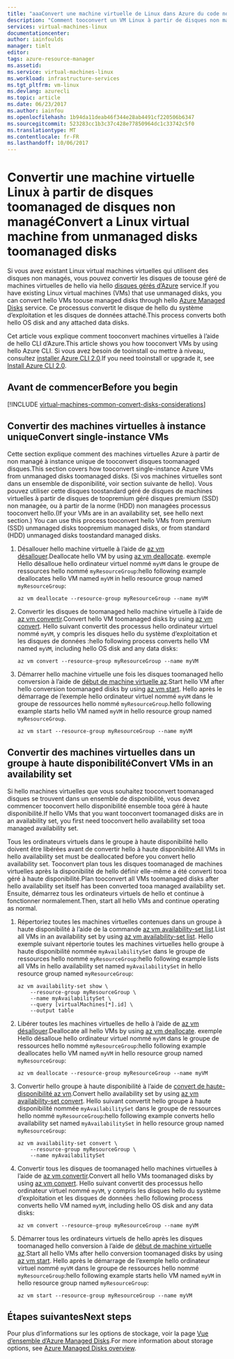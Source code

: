 ```yaml
---
title: "aaaConvert une machine virtuelle de Linux dans Azure du code non disques toomanaged disques - Azure géré | Documents Microsoft"
description: "Comment tooconvert un VM Linux à partir de disques non managé toomanaged disques à l’aide d’Azure CLI 2.0 dans le modèle de déploiement du Gestionnaire de ressources hello"
services: virtual-machines-linux
documentationcenter: 
author: iainfoulds
manager: timlt
editor: 
tags: azure-resource-manager
ms.assetid: 
ms.service: virtual-machines-linux
ms.workload: infrastructure-services
ms.tgt_pltfrm: vm-linux
ms.devlang: azurecli
ms.topic: article
ms.date: 06/23/2017
ms.author: iainfou
ms.openlocfilehash: 1b94da11deab46f344e28ab4491cf220506b6347
ms.sourcegitcommit: 523283cc1b3c37c428e77850964dc1c33742c5f0
ms.translationtype: MT
ms.contentlocale: fr-FR
ms.lasthandoff: 10/06/2017
---
```

# <a name="convert-a-linux-virtual-machine-from-unmanaged-disks-toomanaged-disks"></a><span data-ttu-id="370c1-103">Convertir une machine virtuelle Linux à partir de disques toomanaged de disques non managé</span><span class="sxs-lookup"><span data-stu-id="370c1-103">Convert a Linux virtual machine from unmanaged disks toomanaged disks</span></span>

<span data-ttu-id="370c1-104">Si vous avez existant Linux virtual machines virtuelles qui utilisent des disques non managés, vous pouvez convertir les disques de toouse géré de machines virtuelles de hello via hello [disques gérés d’Azure](../windows/managed-disks-overview.md) service.</span><span class="sxs-lookup"><span data-stu-id="370c1-104">If you have existing Linux virtual machines (VMs) that use unmanaged disks, you can convert hello VMs toouse managed disks through hello [Azure Managed Disks](../windows/managed-disks-overview.md) service.</span></span> <span data-ttu-id="370c1-105">Ce processus convertit le disque de hello du système d’exploitation et les disques de données attaché.</span><span class="sxs-lookup"><span data-stu-id="370c1-105">This process converts both hello OS disk and any attached data disks.</span></span>

<span data-ttu-id="370c1-106">Cet article vous explique comment tooconvert machines virtuelles à l’aide de hello CLI d’Azure.</span><span class="sxs-lookup"><span data-stu-id="370c1-106">This article shows you how tooconvert VMs by using hello Azure CLI.</span></span> <span data-ttu-id="370c1-107">Si vous avez besoin de tooinstall ou mettre à niveau, consultez [installer Azure CLI 2.0](/cli/azure/install-azure-cli).</span><span class="sxs-lookup"><span data-stu-id="370c1-107">If you need tooinstall or upgrade it, see [Install Azure CLI 2.0](/cli/azure/install-azure-cli).</span></span> 

## <a name="before-you-begin"></a><span data-ttu-id="370c1-108">Avant de commencer</span><span class="sxs-lookup"><span data-stu-id="370c1-108">Before you begin</span></span>

[!INCLUDE [virtual-machines-common-convert-disks-considerations](../../../includes/virtual-machines-common-convert-disks-considerations.md)]


## <a name="convert-single-instance-vms"></a><span data-ttu-id="370c1-109">Convertir des machines virtuelles à instance unique</span><span class="sxs-lookup"><span data-stu-id="370c1-109">Convert single-instance VMs</span></span>
<span data-ttu-id="370c1-110">Cette section explique comment des machines virtuelles Azure à partir de non managé à instance unique de tooconvert disques toomanaged disques.</span><span class="sxs-lookup"><span data-stu-id="370c1-110">This section covers how tooconvert single-instance Azure VMs from unmanaged disks toomanaged disks.</span></span> <span data-ttu-id="370c1-111">(Si vos machines virtuelles sont dans un ensemble de disponibilité, voir section suivante de hello). Vous pouvez utiliser cette disques toostandard géré de disques de machines virtuelles à partir de disques de toopremium géré disques premium (SSD) non managée, ou à partir de la norme (HDD) non managées processus tooconvert hello.</span><span class="sxs-lookup"><span data-stu-id="370c1-111">(If your VMs are in an availability set, see hello next section.) You can use this process tooconvert hello VMs from premium (SSD) unmanaged disks toopremium managed disks, or from standard (HDD) unmanaged disks toostandard managed disks.</span></span>

1. <span data-ttu-id="370c1-112">Désallouer hello machine virtuelle à l’aide de [az vm désallouer](/cli/azure/vm#deallocate).</span><span class="sxs-lookup"><span data-stu-id="370c1-112">Deallocate hello VM by using [az vm deallocate](/cli/azure/vm#deallocate).</span></span> <span data-ttu-id="370c1-113">exemple Hello désalloue hello ordinateur virtuel nommé `myVM` dans le groupe de ressources hello nommé `myResourceGroup`:</span><span class="sxs-lookup"><span data-stu-id="370c1-113">hello following example deallocates hello VM named `myVM` in hello resource group named `myResourceGroup`:</span></span>

    ```azurecli
    az vm deallocate --resource-group myResourceGroup --name myVM
    ```

2. <span data-ttu-id="370c1-114">Convertir les disques de toomanaged hello machine virtuelle à l’aide de [az vm convertir](/cli/azure/vm#convert).</span><span class="sxs-lookup"><span data-stu-id="370c1-114">Convert hello VM toomanaged disks by using [az vm convert](/cli/azure/vm#convert).</span></span> <span data-ttu-id="370c1-115">Hello suivant convertit des processus hello ordinateur virtuel nommé `myVM`, y compris les disques hello du système d’exploitation et les disques de données :</span><span class="sxs-lookup"><span data-stu-id="370c1-115">hello following process converts hello VM named `myVM`, including hello OS disk and any data disks:</span></span>

    ```azurecli
    az vm convert --resource-group myResourceGroup --name myVM
    ```

3. <span data-ttu-id="370c1-116">Démarrer hello machine virtuelle une fois les disques toomanaged hello conversion à l’aide de [début de machine virtuelle az](/cli/azure/vm#start).</span><span class="sxs-lookup"><span data-stu-id="370c1-116">Start hello VM after hello conversion toomanaged disks by using [az vm start](/cli/azure/vm#start).</span></span> <span data-ttu-id="370c1-117">Hello après le démarrage de l’exemple hello ordinateur virtuel nommé `myVM` dans le groupe de ressources hello nommé `myResourceGroup`.</span><span class="sxs-lookup"><span data-stu-id="370c1-117">hello following example starts hello VM named `myVM` in hello resource group named `myResourceGroup`.</span></span>

    ```azurecli
    az vm start --resource-group myResourceGroup --name myVM
    ```

## <a name="convert-vms-in-an-availability-set"></a><span data-ttu-id="370c1-118">Convertir des machines virtuelles dans un groupe à haute disponibilité</span><span class="sxs-lookup"><span data-stu-id="370c1-118">Convert VMs in an availability set</span></span>

<span data-ttu-id="370c1-119">Si hello machines virtuelles que vous souhaitez tooconvert toomanaged disques se trouvent dans un ensemble de disponibilité, vous devez commencer tooconvert hello disponibilité ensemble tooa géré à haute disponibilité.</span><span class="sxs-lookup"><span data-stu-id="370c1-119">If hello VMs that you want tooconvert toomanaged disks are in an availability set, you first need tooconvert hello availability set tooa managed availability set.</span></span>

<span data-ttu-id="370c1-120">Tous les ordinateurs virtuels dans le groupe à haute disponibilité hello doivent être libérées avant de convertir hello à haute disponibilité.</span><span class="sxs-lookup"><span data-stu-id="370c1-120">All VMs in hello availability set must be deallocated before you convert hello availability set.</span></span> <span data-ttu-id="370c1-121">Tooconvert plan tous les disques toomanaged de machines virtuelles après la disponibilité de hello définir elle-même a été converti tooa géré à haute disponibilité.</span><span class="sxs-lookup"><span data-stu-id="370c1-121">Plan tooconvert all VMs toomanaged disks after hello availability set itself has been converted tooa managed availability set.</span></span> <span data-ttu-id="370c1-122">Ensuite, démarrez tous les ordinateurs virtuels de hello et continue à fonctionner normalement.</span><span class="sxs-lookup"><span data-stu-id="370c1-122">Then, start all hello VMs and continue operating as normal.</span></span>

1. <span data-ttu-id="370c1-123">Répertoriez toutes les machines virtuelles contenues dans un groupe à haute disponibilité à l’aide de la commande [az vm availability-set list](/cli/azure/vm/availability-set#list).</span><span class="sxs-lookup"><span data-stu-id="370c1-123">List all VMs in an availability set by using [az vm availability-set list](/cli/azure/vm/availability-set#list).</span></span> <span data-ttu-id="370c1-124">Hello exemple suivant répertorie toutes les machines virtuelles hello groupe à haute disponibilité nommée `myAvailabilitySet` dans le groupe de ressources hello nommé `myResourceGroup`:</span><span class="sxs-lookup"><span data-stu-id="370c1-124">hello following example lists all VMs in hello availability set named `myAvailabilitySet` in hello resource group named `myResourceGroup`:</span></span>

    ```azurecli
    az vm availability-set show \
        --resource-group myResourceGroup \
        --name myAvailabilitySet \
        --query [virtualMachines[*].id] \
        --output table
    ```

2. <span data-ttu-id="370c1-125">Libérer toutes les machines virtuelles de hello à l’aide de [az vm désallouer](/cli/azure/vm#deallocate).</span><span class="sxs-lookup"><span data-stu-id="370c1-125">Deallocate all hello VMs by using [az vm deallocate](/cli/azure/vm#deallocate).</span></span> <span data-ttu-id="370c1-126">exemple Hello désalloue hello ordinateur virtuel nommé `myVM` dans le groupe de ressources hello nommé `myResourceGroup`:</span><span class="sxs-lookup"><span data-stu-id="370c1-126">hello following example deallocates hello VM named `myVM` in hello resource group named `myResourceGroup`:</span></span>

    ```azurecli
    az vm deallocate --resource-group myResourceGroup --name myVM
    ```

3. <span data-ttu-id="370c1-127">Convertir hello groupe à haute disponibilité à l’aide de [convert de haute-disponibilité az vm](/cli/azure/vm/availability-set#convert).</span><span class="sxs-lookup"><span data-stu-id="370c1-127">Convert hello availability set by using [az vm availability-set convert](/cli/azure/vm/availability-set#convert).</span></span> <span data-ttu-id="370c1-128">Hello suivant convertit hello groupe à haute disponibilité nommée `myAvailabilitySet` dans le groupe de ressources hello nommé `myResourceGroup`:</span><span class="sxs-lookup"><span data-stu-id="370c1-128">hello following example converts hello availability set named `myAvailabilitySet` in hello resource group named `myResourceGroup`:</span></span>

    ```azurecli
    az vm availability-set convert \
        --resource-group myResourceGroup \
        --name myAvailabilitySet
    ```

4. <span data-ttu-id="370c1-129">Convertir tous les disques de toomanaged hello machines virtuelles à l’aide de [az vm convertir](/cli/azure/vm#convert).</span><span class="sxs-lookup"><span data-stu-id="370c1-129">Convert all hello VMs toomanaged disks by using [az vm convert](/cli/azure/vm#convert).</span></span> <span data-ttu-id="370c1-130">Hello suivant convertit des processus hello ordinateur virtuel nommé `myVM`, y compris les disques hello du système d’exploitation et les disques de données :</span><span class="sxs-lookup"><span data-stu-id="370c1-130">hello following process converts hello VM named `myVM`, including hello OS disk and any data disks:</span></span>

    ```azurecli
    az vm convert --resource-group myResourceGroup --name myVM
    ```

5. <span data-ttu-id="370c1-131">Démarrer tous les ordinateurs virtuels de hello après les disques toomanaged hello conversion à l’aide de [début de machine virtuelle az](/cli/azure/vm#start).</span><span class="sxs-lookup"><span data-stu-id="370c1-131">Start all hello VMs after hello conversion toomanaged disks by using [az vm start](/cli/azure/vm#start).</span></span> <span data-ttu-id="370c1-132">Hello après le démarrage de l’exemple hello ordinateur virtuel nommé `myVM` dans le groupe de ressources hello nommé `myResourceGroup`:</span><span class="sxs-lookup"><span data-stu-id="370c1-132">hello following example starts hello VM named `myVM` in hello resource group named `myResourceGroup`:</span></span>

    ```azurecli
    az vm start --resource-group myResourceGroup --name myVM
    ```

## <a name="next-steps"></a><span data-ttu-id="370c1-133">Étapes suivantes</span><span class="sxs-lookup"><span data-stu-id="370c1-133">Next steps</span></span>
<span data-ttu-id="370c1-134">Pour plus d’informations sur les options de stockage, voir la page [Vue d’ensemble d’Azure Managed Disks](../windows/managed-disks-overview.md).</span><span class="sxs-lookup"><span data-stu-id="370c1-134">For more information about storage options, see [Azure Managed Disks overview](../windows/managed-disks-overview.md).</span></span>
